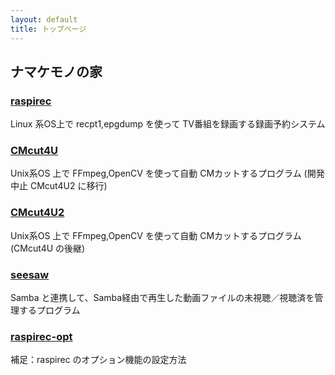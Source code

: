 ```yaml
---
layout: default
title: トップページ
---
```


## ナマケモノの家

### [raspirec]({{site.baseurl}}/raspirec.html)

Linux 系OS上で recpt1,epgdump を使って TV番組を録画する録画予約システム


### [CMcut4U]({{site.baseurl}}/CMcut4U.html)

Unix系OS 上で FFmpeg,OpenCV を使って自動 CMカットするプログラム (開発中止 CMcut4U2 に移行)

### [CMcut4U2]({{site.baseurl}}/CMcut4U2.html)

Unix系OS 上で FFmpeg,OpenCV を使って自動 CMカットするプログラム (CMcut4U の後継)


### [seesaw]({{site.baseurl}}/seesaw.html)

Samba と連携して、Samba経由で再生した動画ファイルの未視聴／視聴済を管理するプログラム

### [raspirec-opt]({{site.baseurl}}/raspirec-opt.html)

補足：raspirec のオプション機能の設定方法